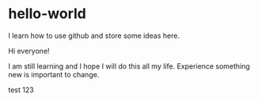 # hello-world
I learn how to use github and store some ideas here.

Hi everyone!

I am still learning and I hope I will do this all my life. 
Experience something new is important to change.

test 123
